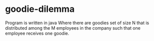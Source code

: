 # goodie-dilemma
Program is written in java
Where there are goodies set of size N that is distributed among the M employees in the company such that one employee receives one goodie.
